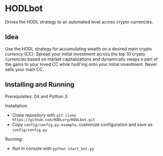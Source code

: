 # HODLbot
Drives the HODL strategy to an automated level across crypto currencies.

## Idea
Use the HODL strategy for accumulating wealth on a desired main crypto currency (CC). Spread your initial investment across the top 10 crypto currencies based on market capitalizations and dynamically swaps a part of the gains to your loved CC while hodl'ing onto your initial investment. Never sells your main CC.

## Installing and Running
Prerequisites: Git and Python 3

Installation:
* Clone repository with ``git clone https://github.com/HODLorg/HODLbot.git``
* Copy ``config/config.py.example``, customize configuration and save as ``config/config.py``

Running:
* Run in console with ``python start_bot.py``
